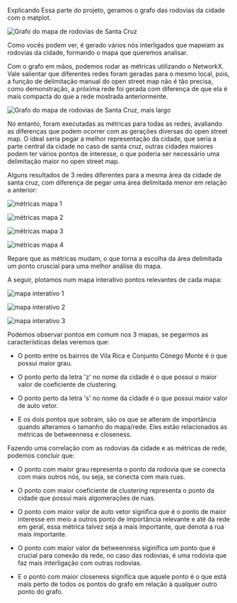 Explicando Essa parte do projeto, geramos o grafo das rodovias da cidade com o matplot.

![Grafo do mapa de rodovias de Santa Cruz](download.png)

Como vocês podem ver, é gerado vários nós interligados que mapeiam as rodovias da cidade, formando o mapa que queremos analisar.

Com o grafo em mãos, podemos rodar as métricas utilizando o NetworkX. Vale salientar que diferentes redes foram geradas para o mesmo local, pois, a função de delimitação manual do open street map não é tão precisa, como demonstração, a próxima rede foi gerada com diferença de que ela é mais compacta do que a rede mostrada anteriormente.

![Grafo do mapa de rodovias de Santa Cruz, mais largo](download-1.png)

No entanto, foram executadas as métricas para todas as redes, avaliando as diferenças que podem ocorrer com as gerações diversas do open street map. O ideal seria pegar a melhor representação da cidade, que seria a parte central da cidade no caso de santa cruz, outras cidades maiores podem ter vários pontos de interesse, o que poderia ser necessário uma delimitação maior no open street map.

Alguns resultados de 3 redes diferentes para a mesma área da cidade de santa cruz, com diferença de pegar uma área delimitada menor em relação a anterior:

![métricas mapa 1](image.png)

![métricas mapa 2](image-1.png)

![métricas mapa 3](image-2.png)

![métricas mapa 4](image-3.png)

Repare que as métricas mudam, o que torna a escolha da área delimitada um ponto cruscial para uma melhor análise do mapa.

A seguir, plotamos num mapa interativo pontos relevantes de cada mapa:

![mapa interativo 1](image-4.png)

![mapa interativo 2](image-5.png)

![mapa interativo 3](image-6.png)

Podemos observar pontos em comum nos 3 mapas, se pegarmos as características delas veremos que:
- O ponto entre os bairros de Vila Rica e Conjunto Cônego Monte é o que possui maior grau.

- O ponto perto da letra 'z' no nome da cidade é o que possui o maior valor de coeficiente de clustering.

- O ponto perto da letra 's' no nome da cidade é o que possui maior valor de auto vetor.

- E os dois pontos que sobram, são os que se alteram de importância quando alteramos o tamanho do mapa/rede. Eles estão relacionados as métricas de betweenness e closeness.

Fazendo uma correlação com as rodovias da cidade e as métricas de rede, podemos concluir que:
- O ponto com maior grau representa o ponto da rodovia que se conecta com mais outros nós, ou seja, se conecta com mais ruas.

- O ponto com maior coeficiente de clustering representa o ponto da cidade que possui mais algomerações de ruas.

- O ponto com maior valor de auto vetor significa que é o ponto de maior interesse em meio a outros ponto de importância relevante e até da rede em geral, essa métrica talvez seja a mais importante, que denota a rua mais importante.

- O ponto com maior valor de betweenness siginifica um ponto que é crucial para conexão da rede, no caso das rodovias, é uma rodovia que faz mais interligação com outras rodovias.

- E o ponto com maior closeness significa que aquele ponto é o que está mais perto de todos os pontos do grafo em relação à qualquer outro ponto do grafo.

